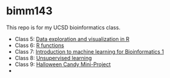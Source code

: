 # bimm143
This repo is for my UCSD bioinformatics class. 

- Class 5: [Data exploration and visualization in R](Class5/Class5.pdf)
- Class 6: [R functions](Class6/Class6.pdf)
- Class 7: [Introduction to machine learning for Bioinformatics 1](Class7/Class7.pdf)
- Class 8: [Unsupervised learning](Class8/Class8.pdf)
- Class 9: [Halloween Candy Mini-Project](Class9/Class9.pdf)
- 
